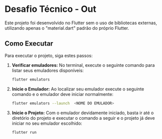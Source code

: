 # Desafio Técnico - Out

Este projeto foi desenvolvido no Flutter sem o uso de bibliotecas externas, utilizando apenas o "material.dart" padrão do próprio Flutter.

## Como Executar

Para executar o projeto, siga estes passos:

1. **Verificar emuladores:**
   No terminal, execute o seguinte comando para listar seus emuladores disponíveis:
   ```bash
   flutter emulators
   
2. **Inicie o Emulador:**
   Ao localizar seu emulador execute o seguinte comando e o emulador deve iniciar normalmente:
   ```bash
   flutter emulators --launch  <NOME DO EMULADOR>

2. **Inicie o Projeto:**
    Com o emulador devidamente iniciado, basta ir até o diretório do projeto e executar o comando a seguir e o projeto já deve iniciar no seu emulador escolhido:
   ```bash
   flutter run

